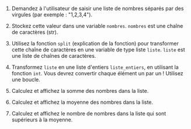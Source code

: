 1. Demandez à l'utilisateur de saisir une liste de nombres séparés par des virgules (par exemple : "1,2,3,4").

2. Stockez cette valeur dans une variable `nombres`. `nombres` est une chaîne de caractères (str).

3. Utilisez la fonction `split` (explication de la fonction) pour transformer cette chaîne de caractères en une variable de type liste `liste`. `liste` est une liste de chaînes de caractères.

4. Transformez `liste` en une liste d'entiers `liste_entiers`, en utilisant la fonction `int`. Vous devrez convertir chaque élément un par un ! Utilisez une boucle.

5. Calculez et affichez la somme des nombres dans la liste.

6. Calculez et affichez la moyenne des nombres dans la liste.

7. Calculez et affichez le nombre de nombres dans la liste qui sont supérieurs à la moyenne.